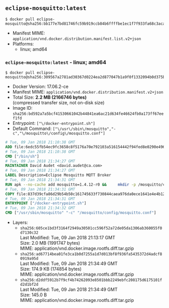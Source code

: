 ## `eclipse-mosquitto:latest`

```console
$ docker pull eclipse-mosquitto@sha256:bb177e7bd81746fc59b919ccb84b6ffffbe1ec1f7f933fa68c3aca4b4be364b6
```

-	Manifest MIME: `application/vnd.docker.distribution.manifest.list.v2+json`
-	Platforms:
	-	linux; amd64

### `eclipse-mosquitto:latest` - linux; amd64

```console
$ docker pull eclipse-mosquitto@sha256:309567a2781ad30367d0224ea2d877047b1a9f0f1332094b0d375b16da1e5b98
```

-	Docker Version: 17.06.2-ce
-	Manifest MIME: `application/vnd.docker.distribution.manifest.v2+json`
-	Total Size: **2.2 MB (2166746 bytes)**  
	(compressed transfer size, not on-disk size)
-	Image ID: `sha256:bd592a7a5bcf41530661042b44841ea6ac21d634fe46624fb0a173ff67eef1fd`
-	Entrypoint: `["\/docker-entrypoint.sh"]`
-	Default Command: `["\/usr\/sbin\/mosquitto","-c","\/mosquitto\/config\/mosquitto.conf"]`

```dockerfile
# Tue, 09 Jan 2018 21:10:38 GMT
ADD file:6edc55fb54ec9fc3658c8f5176a70e792103a516154442f94fed8e0290e4960e in / 
# Tue, 09 Jan 2018 21:10:38 GMT
CMD ["/bin/sh"]
# Tue, 09 Jan 2018 21:34:27 GMT
MAINTAINER David Audet <david.audet@ca.com>
# Tue, 09 Jan 2018 21:34:27 GMT
LABEL Description=Eclipse Mosquitto MQTT Broker
# Tue, 09 Jan 2018 21:34:31 GMT
RUN apk --no-cache add mosquitto=1.4.12-r0 &&     mkdir -p /mosquitto/config /mosquitto/data /mosquitto/log &&     cp /etc/mosquitto/mosquitto.conf /mosquitto/config &&     chown -R mosquitto:mosquitto /mosquitto
# Tue, 09 Jan 2018 21:34:31 GMT
COPY file:837d39cfa86d29b54b50c161745633f730844caea976da0ece1641e4e4b122aa in / 
# Tue, 09 Jan 2018 21:34:31 GMT
ENTRYPOINT ["/docker-entrypoint.sh"]
# Tue, 09 Jan 2018 21:34:32 GMT
CMD ["/usr/sbin/mosquitto" "-c" "/mosquitto/config/mosquitto.conf"]
```

-	Layers:
	-	`sha256:605ce1bd3f3164f2949a30501cc596f52a72de05da1306ab360055f0d7130c32`  
		Last Modified: Tue, 09 Jan 2018 21:13:17 GMT  
		Size: 2.0 MB (1991747 bytes)  
		MIME: application/vnd.docker.image.rootfs.diff.tar.gzip
	-	`sha256:ad67714bea01fe3ca1b0d7255a1d7d013bf8f936fa5435372d4adcf80919a95d`  
		Last Modified: Tue, 09 Jan 2018 21:34:49 GMT  
		Size: 174.9 KB (174854 bytes)  
		MIME: application/vnd.docker.image.rootfs.diff.tar.gzip
	-	`sha256:d2ddf5912b7f9cf4b74262093e8501bbb2249ebfc208175d6175101fd2d1bf2d`  
		Last Modified: Tue, 09 Jan 2018 21:34:49 GMT  
		Size: 145.0 B  
		MIME: application/vnd.docker.image.rootfs.diff.tar.gzip
